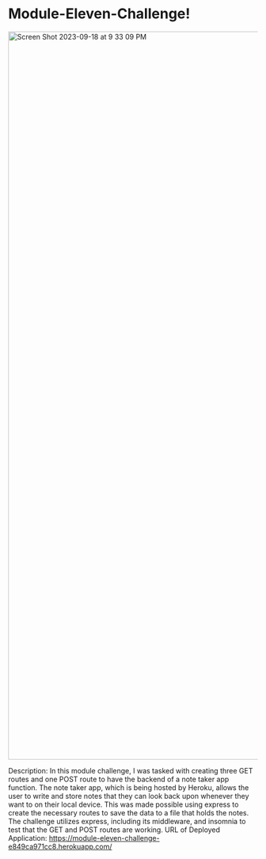 # Module-Eleven-Challenge!
<img width="1470" alt="Screen Shot 2023-09-18 at 9 33 09 PM" src="https://github.com/jushendhillon9/Module-Eleven-Challenge/assets/137123520/9304d3b4-d584-467c-ab0a-a47e296cadf4">

Description: In this module challenge, I was tasked with creating three GET routes and one POST route to have the backend of a note taker app function. The note taker app, which is being hosted by Heroku, allows the user to write and store notes that they can look back upon whenever they want to on their local device. This was made possible using express to create the necessary routes to save the data to a file that holds the notes. The challenge utilizes express, including its middleware, and insomnia to test that the GET and POST routes are working.
URL of Deployed Application: https://module-eleven-challenge-e849ca971cc8.herokuapp.com/

